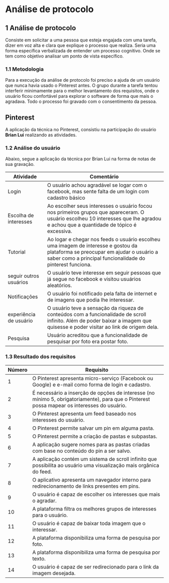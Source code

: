 # Análise de protocolo


## 1 Análise de protocolo

  Consiste em solicitar a uma pessoa que esteja engajada com uma tarefa, dizer
  em voz alta e clara que explique o processo que realiza. Seria uma forma
  específica verbalizada de entender um processo cognitivo. Onde se tem como objetivo analisar um ponto de vista específico.

### 1.1 Metodologia

  Para a execução da análise de protocolo foi preciso a ajuda de um usuário que nunca havia usado o Pinterest antes. O grupo durante a tarefa tentou interferir minimamente para o melhor levantamento dos requisitos, onde o usuário ficou confortável para explorar o software de forma que mais o agradava. Todo o processo foi gravado com o consentimento da pessoa.

##  Pinterest
  A aplicação da técnica no Pinterest, consistiu na participação do usuário **Brian Lui** realizando as atividades.

### 1.2 Análise do usuário
  Abaixo, segue a aplicação da técnica por Brian Lui na forma de notas de sua gravação.

  | Atividade | Comentário |
  |---|---|
  | Login |O usuário achou agradável se logar com o facebook, mas sente falta de um login com cadastro básico |
  | Escolha de interesses | Ao escolher seus interesses o usuário focou nos primeiros grupos que apareceram. O usuário escolheu 10 interesses que lhe agradou e achou que a quantidade de tópico é excessiva. |
  | Tutorial | Ao logar e chegar nos feeds o usuário escolheu uma imagem de interesse e gostou da plataforma se preocupar em ajudar o usuário a saber como a principal funcionalidade do pinterest funciona. |
  | seguir outros usuários | O usuário teve interesse em seguir pessoas que já segue no facebook e visitou usuários aleatórios. |
  | Notificações | O usuário foi notificado pela falta de internet e de imagens que podia lhe interessar. |
  | experiência de usuário | O usuário teve a sensação da riqueza de conteúdos com a funcionalidade de scroll infinito. Além de poder baixar a imagem que quisesse e poder visitar ao link de origem dela. |
  | Pesquisa | Usuário acreditou que a funcionalidade de pesquisar por foto era postar foto. |

### 1.3 Resultado dos requisitos

| Número | Requisito |
|---|---|
|1| O Pinterest apresenta micro-serviço (Facebook ou Google) e e-mail como forma de login e cadastro. |
|2| É necessário a inserção de opções de interesse (no mínimo 5, obrigatoriamente), para que o Pinterest possa mapear os interesses do usuário. |
|3| O Pinterest apresenta um feed baseado nos interesses do usuário. |
|4| O Pinterest permite salvar um pin em alguma pasta. |
|5| O Pinterest permite a criação de pastas e subpastas. |
|6| A aplicação sugere nomes para as pastas criadas com base no conteúdo do pin a ser salvo. |
|7| A aplicação contém um sistema de scroll infinito que possibilita ao usuário uma visualização mais orgânica do feed. |
|8| O aplicativo apresenta um navegador interno para redirecionamento de links presentes em pins. |
|9| O usuário é capaz de escolher os interesses que mais o agradar. |
|10| A plataforma filtra os melhores grupos de interesses para o usuário. |
|11| O usuário é capaz de baixar toda imagem que o interessar. |
|12| A plataforma disponibiliza uma forma de pesquisa por foto. |
|13| A plataforma disponibiliza uma forma de pesquisa por texto. |
|14| O usuário é capaz de ser redirecionado para o link da imagem desejada. |
